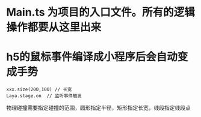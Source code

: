# Main.ts 为项目的入口文件。所有的逻辑操作都要从这里出来

# h5的鼠标事件编译成小程序后会自动变成手势



```tsx
xxx.size(200,100) // 长宽
Laya.stage.on  // 监听事件触发
```







物理碰撞需要指定碰撞的范围，圆形指定半径，矩形指定长宽，线段指定线段点